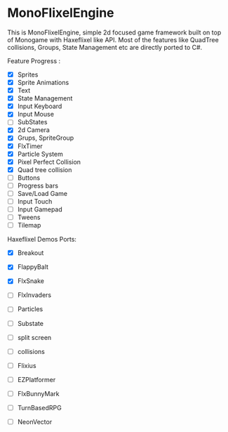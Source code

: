 # MonoFlixelEngine
 
This is MonoFlixelEngine, simple 2d focused game framework built on top of Monogame with Haxeflixel like API.
Most of the features like QuadTree collisions, Groups, State Management etc are directly ported to C#.

Feature Progress :
- [x] Sprites
- [x] Sprite Animations
- [x] Text
- [x] State Management
- [x] Input Keyboard
- [x] Input Mouse
- [ ] SubStates
- [x] 2d Camera
- [x] Grups, SpriteGroup
- [x] FlxTimer
- [x] Particle System
- [x] Pixel Perfect Collision
- [x] Quad tree collision
- [ ] Buttons
- [ ] Progress bars
- [ ] Save/Load Game
- [ ] Input Touch
- [ ] Input Gamepad
- [ ] Tweens
- [ ] Tilemap

Haxeflixel Demos Ports:
- [x] Breakout
- [x] FlappyBalt
- [x] FlxSnake
- [ ] FlxInvaders
- [ ] Particles
- [ ] Substate
- [ ] split screen
- [ ] collisions
- [ ] Flixius
- [ ] EZPlatformer
- [ ] FlxBunnyMark
- [ ] TurnBasedRPG
- [ ] NeonVector

